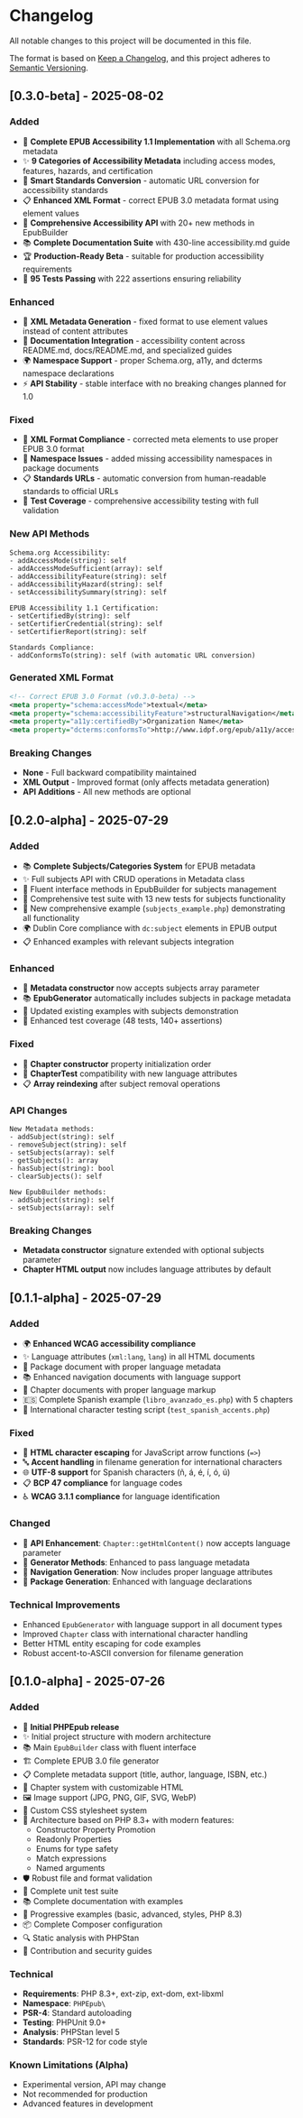 # Changelog

All notable changes to this project will be documented in this file.

The format is based on [Keep a Changelog](https://keepachangelog.com/en/1.0.0/),
and this project adheres to [Semantic Versioning](https://semver.org/spec/v2.0.0.html).

## [0.3.0-beta] - 2025-08-02

### Added
- 🌟 **Complete EPUB Accessibility 1.1 Implementation** with all Schema.org metadata
- ✨ **9 Categories of Accessibility Metadata** including access modes, features, hazards, and certification
- 🎯 **Smart Standards Conversion** - automatic URL conversion for accessibility standards
- 📋 **Enhanced XML Format** - correct EPUB 3.0 metadata format using element values
- 🔧 **Comprehensive Accessibility API** with 20+ new methods in EpubBuilder
- 📚 **Complete Documentation Suite** with 430-line accessibility.md guide
- 🏆 **Production-Ready Beta** - suitable for production accessibility requirements
- 🧪 **95 Tests Passing** with 222 assertions ensuring reliability

### Enhanced
- 🔄 **XML Metadata Generation** - fixed format to use element values instead of content attributes  
- 📖 **Documentation Integration** - accessibility content across README.md, docs/README.md, and specialized guides
- 🌍 **Namespace Support** - proper Schema.org, a11y, and dcterms namespace declarations
- ⚡ **API Stability** - stable interface with no breaking changes planned for 1.0

### Fixed
- 🐛 **XML Format Compliance** - corrected meta elements to use proper EPUB 3.0 format
- 🔧 **Namespace Issues** - added missing accessibility namespaces in package documents
- 📋 **Standards URLs** - automatic conversion from human-readable standards to official URLs
- 🧪 **Test Coverage** - comprehensive accessibility testing with full validation

### New API Methods
```
Schema.org Accessibility:
- addAccessMode(string): self
- addAccessModeSufficient(array): self  
- addAccessibilityFeature(string): self
- addAccessibilityHazard(string): self
- setAccessibilitySummary(string): self

EPUB Accessibility 1.1 Certification:
- setCertifiedBy(string): self
- setCertifierCredential(string): self
- setCertifierReport(string): self

Standards Compliance:
- addConformsTo(string): self (with automatic URL conversion)
```

### Generated XML Format
```xml
<!-- Correct EPUB 3.0 Format (v0.3.0-beta) -->
<meta property="schema:accessMode">textual</meta>
<meta property="schema:accessibilityFeature">structuralNavigation</meta>
<meta property="a11y:certifiedBy">Organization Name</meta>
<meta property="dcterms:conformsTo">http://www.idpf.org/epub/a11y/accessibility.html#wcag-aa</meta>
```

### Breaking Changes
- **None** - Full backward compatibility maintained
- **XML Output** - Improved format (only affects metadata generation)
- **API Additions** - All new methods are optional

## [0.2.0-alpha] - 2025-07-29

### Added
- 📚 **Complete Subjects/Categories System** for EPUB metadata
- ✨ Full subjects API with CRUD operations in Metadata class
- 🔧 Fluent interface methods in EpubBuilder for subjects management
- 🧪 Comprehensive test suite with 13 new tests for subjects functionality
- 📖 New comprehensive example (`subjects_example.php`) demonstrating all functionality
- 🌍 Dublin Core compliance with `dc:subject` elements in EPUB output
- 📋 Enhanced examples with relevant subjects integration

### Enhanced
- 🔄 **Metadata constructor** now accepts subjects array parameter
- 📚 **EpubGenerator** automatically includes subjects in package metadata
- 📖 Updated existing examples with subjects demonstration
- 🧪 Enhanced test coverage (48 tests, 140+ assertions)

### Fixed
- 🐛 **Chapter constructor** property initialization order
- 🔧 **ChapterTest** compatibility with new language attributes
- 📋 **Array reindexing** after subject removal operations

### API Changes
```
New Metadata methods:
- addSubject(string): self
- removeSubject(string): self  
- setSubjects(array): self
- getSubjects(): array
- hasSubject(string): bool
- clearSubjects(): self

New EpubBuilder methods:
- addSubject(string): self
- setSubjects(array): self
```

### Breaking Changes
- **Metadata constructor** signature extended with optional subjects parameter
- **Chapter HTML output** now includes language attributes by default

## [0.1.1-alpha] - 2025-07-29

### Added
- 🌍 **Enhanced WCAG accessibility compliance**
- ✨ Language attributes (`xml:lang`, `lang`) in all HTML documents
- 🔧 Package document with proper language metadata
- 📚 Enhanced navigation documents with language support
- 📖 Chapter documents with proper language markup
- 🇪🇸 Complete Spanish example (`libro_avanzado_es.php`) with 5 chapters
- 🧪 International character testing script (`test_spanish_accents.php`)

### Fixed
- 🐛 **HTML character escaping** for JavaScript arrow functions (`=>`)
- 🔤 **Accent handling** in filename generation for international characters
- 🌐 **UTF-8 support** for Spanish characters (ñ, á, é, í, ó, ú)
- 📋 **BCP 47 compliance** for language codes
- ♿ **WCAG 3.1.1 compliance** for language identification

### Changed
- 🔄 **API Enhancement**: `Chapter::getHtmlContent()` now accepts language parameter
- 🔄 **Generator Methods**: Enhanced to pass language metadata
- 🔄 **Navigation Generation**: Now includes proper language attributes
- 🔄 **Package Generation**: Enhanced with language declarations

### Technical Improvements
- Enhanced `EpubGenerator` with language support in all document types
- Improved `Chapter` class with international character handling
- Better HTML entity escaping for code examples
- Robust accent-to-ASCII conversion for filename generation

## [0.1.0-alpha] - 2025-07-26

### Added
- 🎉 **Initial PHPEpub release**
- ✨ Initial project structure with modern architecture
- 📚 Main `EpubBuilder` class with fluent interface
- 🏗️ Complete EPUB 3.0 file generator
- 📋 Complete metadata support (title, author, language, ISBN, etc.)
- 📖 Chapter system with customizable HTML
- 🖼️ Image support (JPG, PNG, GIF, SVG, WebP)
- 🎨 Custom CSS stylesheet system
- 🔧 Architecture based on PHP 8.3+ with modern features:
  - Constructor Property Promotion
  - Readonly Properties
  - Enums for type safety
  - Match expressions
  - Named arguments
- 🛡️ Robust file and format validation
- 🧪 Complete unit test suite
- 📚 Complete documentation with examples
- 🚀 Progressive examples (basic, advanced, styles, PHP 8.3)
- 📦 Complete Composer configuration
- 🔍 Static analysis with PHPStan
- 📄 Contribution and security guides

### Technical
- **Requirements**: PHP 8.3+, ext-zip, ext-dom, ext-libxml
- **Namespace**: `PHPEpub\`
- **PSR-4**: Standard autoloading
- **Testing**: PHPUnit 9.0+
- **Analysis**: PHPStan level 5
- **Standards**: PSR-12 for code style

### Known Limitations (Alpha)
- Experimental version, API may change
- Not recommended for production
- Advanced features in development
